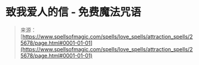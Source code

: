 <!--yml

分类: 未分类

日期: 2024-06-12 19:12:42

-->

# 致我爱人的信 - 免费魔法咒语

> 来源：[https://www.spellsofmagic.com/spells/love_spells/attraction_spells/25678/page.html#0001-01-01](https://www.spellsofmagic.com/spells/love_spells/attraction_spells/25678/page.html#0001-01-01)
